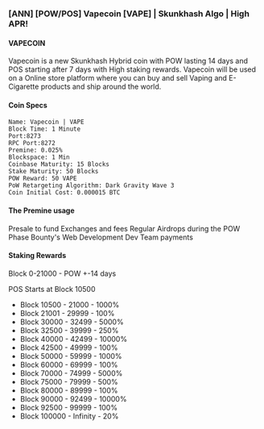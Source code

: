 ### [ANN] [POW/POS] Vapecoin [VAPE] | Skunkhash Algo | High APR! 


#### VAPECOIN
Vapecoin is a new Skunkhash Hybrid coin with POW lasting 14 days and POS starting after 7 days with High staking rewards.
Vapecoin will be used on a Online store platform where you can buy and sell Vaping and E-Cigarette products and ship around the world.

#### Coin Specs

    Name: Vapecoin | VAPE
    Block Time: 1 Minute
    Port:8273
    RPC Port:8272
    Premine: 0.025%
    Blockspace: 1 Min
    Coinbase Maturity: 15 Blocks
    Stake Maturity: 50 Blocks
    POW Reward: 50 VAPE
    PoW Retargeting Algorithm: Dark Gravity Wave 3
    Coin Initial Cost: 0.000015 BTC 

#### The Premine usage
Presale to fund Exchanges and fees
Regular Airdrops during the POW Phase
Bounty's
Web Development
Dev Team payments

#### Staking Rewards

Block 0-21000 - POW +-14 days

POS Starts at Block 10500

- Block 10500 - 21000 - 1000% 
- Block 21001 - 29999 - 100% 
- Block 30000 - 32499 - 5000% 
- Block 32500 - 39999 -  250% 
- Block 40000 - 42499 - 10000% 
- Block 42500 - 49999 - 100% 
- Block 50000 - 59999 - 1000% 
- Block 60000 - 69999 - 100% 
- Block 70000 - 74999 - 5000% 
- Block 75000 - 79999 - 500% 
- Block 80000 - 89999 - 100% 
- Block 90000 - 92499 - 10000% 
- Block 92500 - 99999 - 100% 
- Block 100000 - Infinity - 20% 